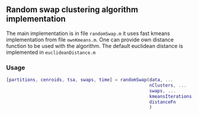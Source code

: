 ## Random swap clustering algorithm implementation 
The main implementation is in file `randomSwap.m` it uses fast kmeans implementation from file `ownKmeans.m`. One can provide own distance function to be used with the algorithm. The default euclidean distance is implemented in `euclideanDistance.m`

### Usage


```matlab
[partitions, cenroids, tsa, swaps, time] = randomSwap(data, ...             % data matrix where row represnts a vector
                                                      nClusters, ...        % number of clusters
                                                      swaps, ...            % number of random swap iterations to perform
                                                      kmeansIterations, ... % number of iterations to use with kmeans
                                                      distanceFn            % distance function (default: euclideadnDistance)
                                                      )
```

